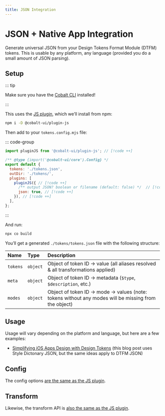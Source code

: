```yaml
---
title: JSON Integration
---
```


# JSON + Native App Integration

Generate universal JSON from your Design Tokens Format Module (DTFM) tokens. This is usable by any platform, any language (provided you do a small amount of JSON parsing).

## Setup

::: tip

Make sure you have the [Cobalt CLI](/guides/cli) installed!

:::

This uses the [JS plugin](/integrations/js), which we’ll install from npm:

```bash
npm i -D @cobalt-ui/plugin-js
```

Then add to your `tokens.config.mjs` file:

::: code-group

<!-- prettier-ignore -->
```js [tokens.config.mjs]
import pluginJS from '@cobalt-ui/plugin-js'; // [!code ++]

/** @type {import('@cobalt-ui/core').Config} */
export default {
  tokens: './tokens.json',
  outDir: './tokens/',
  plugins: [
    pluginJS({ // [!code ++]
      /** output JSON? boolean or filename (default: false) */  // [!code ++]
      json: true, // [!code ++]
    }), // [!code ++]
  ],
};
```

:::

And run:

```sh
npx co build
```

You’ll get a generated `./tokens/tokens.json` file with the following structure:

| Name     | Type     | Description                                                                                         |
| :------- | :------- | :-------------------------------------------------------------------------------------------------- |
| `tokens` | `object` | Object of token ID → value (all aliases resolved & all transformations applied)                     |
| `meta`   | `object` | Object of token ID → metadata (`$type`, `$description`, etc.)                                       |
| `modes`  | `object` | Object of token ID → mode → values (note: tokens without any modes will be missing from the object) |

## Usage

Usage will vary depending on the platform and language, but here are a few examples:

- [Simplifying iOS Apps Design with Design Tokens](https://blogs.halodoc.io/simplifying-ios-app-design-with-design-tokens/) (this blog post uses Style Dictonary JSON, but the same ideas apply to DTFM JSON)

## Config

The config options [are the same as the JS plugin](/integrations/js#config).

## Transform

Likewise, the transform API is [also the same as the JS plugin](/integrations/js#transform).
